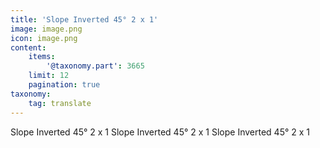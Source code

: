 ```yaml
---
title: 'Slope Inverted 45° 2 x 1'
image: image.png
icon: image.png
content:
    items:
        '@taxonomy.part': 3665
    limit: 12
    pagination: true
taxonomy:
    tag: translate
---
```


Slope Inverted 45° 2 x 1
Slope Inverted 45° 2 x 1
Slope Inverted 45° 2 x 1
